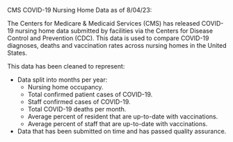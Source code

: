 CMS COVID-19 Nursing Home Data as of 8/04/23:

The Centers for Medicare & Medicaid Services (CMS) has released COVID-19 nursing home data submitted by facilities via the Centers for Disease Control and Prevention (CDC). This data is used to compare COVID-19 diagnoses, deaths and vaccination rates across nursing homes in the United States. 

This data has been cleaned to represent:
- Data split into months per year:
    - Nursing home occupancy. 
    - Total confirmed patient cases of COVID-19.
    - Staff confirmed cases of COVID-19.
    - Total COVID-19 deaths per month.
    - Average percent of resident that are up-to-date with vaccinations. 
    - Average percent of staff that are up-to-date with vaccinations.
- Data that has been submitted on time and has passed quality assurance.

